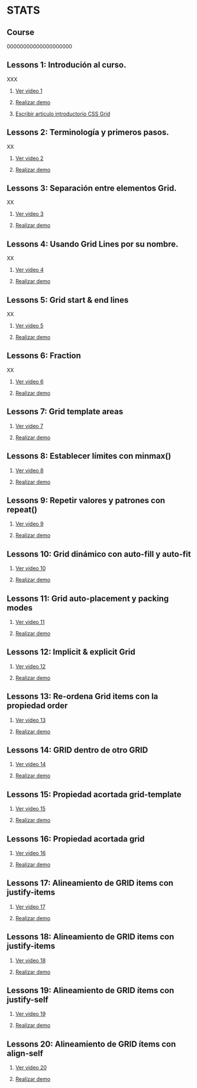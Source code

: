 # STATS

## Course

00000000000000000000

## Lessons 1: Introdución al curso.

  XXX

  1. [Ver video 1](https://www.youtube.com/watch?v=kqB7XD0d0gA&list=PLM-Y_YQmMEqBxmylkI5WJn9ouUxWlJNOW)

  2. [Realizar demo](./Lessons/Lesson_1/exercises)

  3. [Escribir articulo introductorio CSS Grid](https://medium.com/@trigoporres/qu%C3%A9-es-css-grid-22a82a71d68a)

## Lessons 2: Terminología y primeros pasos.

  XX

  1. [Ver video 2](https://www.youtube.com/watch?v=b8YMo811L10&list=PLM-Y_YQmMEqBxmylkI5WJn9ouUxWlJNOW&index=2)

  2. [Realizar demo](./Lessons/Lesson_2/exercises)


## Lessons 3: Separación entre elementos Grid.

  XX

  1. [Ver video 3](https://www.youtube.com/watch?v=Gw92JWnSCek&index=3&list=PLM-Y_YQmMEqBxmylkI5WJn9ouUxWlJNOW)

  2. [Realizar demo](./Lessons/Lesson_3/exercises)

  

## Lessons 4: Usando Grid Lines por su nombre.

  XX

  1. [Ver video 4](https://www.youtube.com/watch?v=r9lTeziVdWY&index=4&list=PLM-Y_YQmMEqBxmylkI5WJn9ouUxWlJNOW)

  2. [Realizar demo](./Lessons/Lesson_4/exercises)
  
## Lessons 5: Grid start & end lines

  XX

  1. [Ver video 5](https://www.youtube.com/watch?v=XtwSBPT139c&index=5&list=PLM-Y_YQmMEqBxmylkI5WJn9ouUxWlJNOW)

  2. [Realizar demo](./Lessons/Lesson_5/exercises)

## Lessons 6: Fraction 

  XX

  1. [Ver video 6](https://www.youtube.com/watch?v=xpPWhQ3JcPg&index=6&list=PLM-Y_YQmMEqBxmylkI5WJn9ouUxWlJNOW)

  2. [Realizar demo](./Lessons/Lesson_6/exercises)

## Lessons 7: Grid template areas

  1. [Ver video 7](https://www.youtube.com/watch?v=KByjJafoTEw&list=PLM-Y_YQmMEqBxmylkI5WJn9ouUxWlJNOW&index=7)

  2. [Realizar demo](./Lessons/Lesson_7/exercises)

## Lessons 8: Establecer límites con minmax()

  1. [Ver video 8](https://www.youtube.com/watch?v=zCo0PDAVrTk&list=PLM-Y_YQmMEqBxmylkI5WJn9ouUxWlJNOW&index=8)

  2. [Realizar demo](./Lessons/Lesson_8/exercises)

## Lessons 9: Repetir valores y patrones con repeat()

  1. [Ver video 9](https://www.youtube.com/watch?v=x6NM9iXTPYk&index=9&list=PLM-Y_YQmMEqBxmylkI5WJn9ouUxWlJNOW)

  2. [Realizar demo](./Lessons/Lesson_9/exercises)

## Lessons 10: Grid dinámico con auto-fill y auto-fit

  1. [Ver video 10](https://www.youtube.com/watch?v=2z7J1fvelm4&list=PLM-Y_YQmMEqBxmylkI5WJn9ouUxWlJNOW&index=10)

  2. [Realizar demo](./Lessons/Lesson_10/exercises)

## Lessons 11: Grid auto-placement y packing modes

  1. [Ver video 11](https://www.youtube.com/watch?v=jZQy3ACrVms&index=11&list=PLM-Y_YQmMEqBxmylkI5WJn9ouUxWlJNOW)

  2. [Realizar demo](./Lessons/Lesson_11/exercises)

## Lessons 12: Implicit & explicit Grid

  1. [Ver video 12](https://www.youtube.com/watch?v=wVK3jZSTgIU&index=12&list=PLM-Y_YQmMEqBxmylkI5WJn9ouUxWlJNOW)

  2. [Realizar demo](./Lessons/Lesson_12/exercises)

## Lessons 13: Re-ordena Grid items con la propiedad order

  1. [Ver video 13](https://www.youtube.com/watch?v=_z2q7rJaiJQ&index=13&list=PLM-Y_YQmMEqBxmylkI5WJn9ouUxWlJNOW)

  2. [Realizar demo](./Lessons/Lesson_13/exercises)

## Lessons 14: GRID dentro de otro GRID

  1. [Ver video 14](https://www.youtube.com/watch?v=WulwY9v5Aw0&index=14&list=PLM-Y_YQmMEqBxmylkI5WJn9ouUxWlJNOW)

  2. [Realizar demo](./Lessons/Lesson_14/exercises)

## Lessons 15: Propiedad acortada grid-template

  1. [Ver video 15](https://www.youtube.com/watch?v=vPXTQ2Vjs9Y&index=15&list=PLM-Y_YQmMEqBxmylkI5WJn9ouUxWlJNOW)

  2. [Realizar demo](./Lessons/Lesson_15/exercises)

## Lessons 16: Propiedad acortada grid

  1. [Ver video 16](https://www.youtube.com/watch?v=v2exSEqlZCE&index=16&list=PLM-Y_YQmMEqBxmylkI5WJn9ouUxWlJNOW)

  2. [Realizar demo](./Lessons/Lesson_16/exercises)

## Lessons 17: Alineamiento de GRID items con justify-items

  1. [Ver video 17](https://www.youtube.com/watch?v=ns47Bdif3Lo&index=17&list=PLM-Y_YQmMEqBxmylkI5WJn9ouUxWlJNOW)

  2. [Realizar demo](./Lessons/Lesson_17/exercises)

## Lessons 18: Alineamiento de GRID items con justify-items

  1. [Ver video 18](https://www.youtube.com/watch?v=v-C7Di4boF4&index=18&list=PLM-Y_YQmMEqBxmylkI5WJn9ouUxWlJNOW)

  2. [Realizar demo](./Lessons/Lesson_18/exercises)

## Lessons 19: Alineamiento de GRID ítems con justify-self

  1. [Ver video 19](https://www.youtube.com/watch?v=2hFJf-ANZM0&list=PLM-Y_YQmMEqBxmylkI5WJn9ouUxWlJNOW&index=19)

  2. [Realizar demo](./Lessons/Lesson_19/exercises)

## Lessons 20: Alineamiento de GRID ítems con align-self

  1. [Ver video 20](https://www.youtube.com/watch?v=VIClnukitVQ&index=20&list=PLM-Y_YQmMEqBxmylkI5WJn9ouUxWlJNOW)

  2. [Realizar demo](./Lessons/Lesson_20/exercises)

